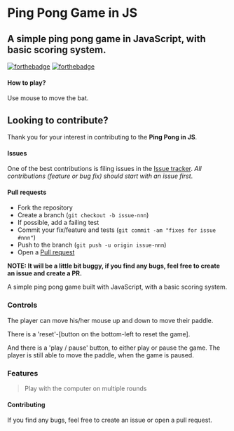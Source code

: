 # Ping Pong Game in JS
## A simple ping pong game in JavaScript, with basic scoring system.


[![forthebadge](https://forthebadge.com/images/badges/uses-html.svg)](https://forthebadge.com) [![forthebadge](https://forthebadge.com/images/badges/made-with-javascript.svg)](https://forthebadge.com)

#### How to play? 
Use mouse to move the bat.

## Looking to contribute?
Thank you for your interest in contributing to the **Ping Pong in JS**.

#### Issues
One of the best contributions is filing issues in the [Issue tracker](https://github.com/rossoskull/Ping-Pong-in-JS/issues).
_All contributions (feature or bug fix) should start with an issue first_.

#### Pull requests

- Fork the repository
- Create a branch (`git checkout -b issue-nnn`)
- If possible, add a failing test
- Commit your fix/feature and tests (`git commit -am "fixes for issue #nnn"`)
- Push to the branch (`git push -u origin issue-nnn`)
- Open a [Pull request](https://github.com/rossoskull/Ping-Pong-in-JS/)


**NOTE: It will be a little bit buggy, if you find any bugs, feel free to create an issue and create a PR.**

A simple ping pong game built with JavaScript, with a basic scoring system.

### Controls

The player can move his/her mouse up and down to move their paddle.

There is a 'reset'-[button on the bottom-left to reset the game].

And there is a 'play / pause' button, to either play or pause the game. The player is still able to move the paddle, when the game is paused.

### Features
> Play with the computer on multiple rounds

#### Contributing
If you find any bugs, feel free to create an issue or open a pull request.
